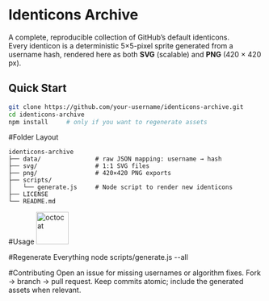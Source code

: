 # Identicons Archive

A complete, reproducible collection of GitHub’s default identicons.  
Every identicon is a deterministic 5×5-pixel sprite generated from a username hash, rendered here as both **SVG** (scalable) and **PNG** (420 × 420 px).

## Quick Start

```bash
git clone https://github.com/your-username/identicons-archive.git
cd identicons-archive
npm install     # only if you want to regenerate assets
```

#Folder Layout
```
identicons-archive
├── data/               # raw JSON mapping: username → hash
├── svg/                # 1:1 SVG files
├── png/                # 420×420 PNG exports
├── scripts/
│   └── generate.js     # Node script to render new identicons
├── LICENSE
└── README.md
```

#Usage
<img src="https://raw.githubusercontent.com/hnfate/identicons-archive/main/svg/octocat.svg" width="64" alt="octocat">

#Regenerate Everything
node scripts/generate.js --all

#Contributing
Open an issue for missing usernames or algorithm fixes.
Fork → branch → pull request.
Keep commits atomic; include the generated assets when relevant.
